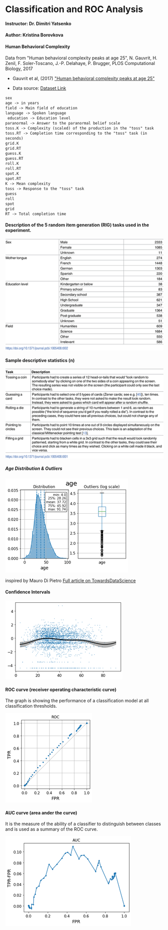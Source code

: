 # Classification and ROC Analysis

#### Instructor: Dr. Dimitri Yatsenko
#### Author: Kristina Borovkova
#### Human Behavioral Complexity 

Data from "Human behavioral complexity peaks at age 25", N. Gauvrit, H. Zenil, F. Soler-Toscano, J.-P. Delahaye, P. Brugger, PLOS Computational Biology, 2017

- Gauvrit et al, (2017) ["Human behavioral complexity peaks at age 25"](https://doi.org/10.1371/journal.pcbi.1005408) 

- Data source: [Dataset Link](https://github.com/algorithmicnaturelab/HumanBehavioralComplexity)


```
sex
age -> in years
field -> Main field of education
language -> Spoken language
 education -> Education level
paranormal -> Answer to the paranormal belief scale
toss.K -> Complexity (scaled) of the production in the "toss" task
toss.RT -> Completion time corresponding to the "toss" task (in seconds)
grid.K
grid.RT
guess.K
guess.RT
roll.K
roll.RT
spot.K
spot.RT
K -> Mean complexity
toss -> Response to the "toss" task
guess
roll
spot
grid
RT -> Total completion time
```
#### Description of the 5 random item generation (RIG) tasks used in the experiment.
![image.png](Picture1.png)

#### Sample descriptive statistics (n)

![image.png](Picture2.png)

##### Age Distribution & Outliers
![image.png](Picture3.png)

inspired by Mauro Di Pietro
[Full article on TowardsDataScience](https://towardsdatascience.com/machine-learning-with-python-classification-complete-tutorial-d2c99dc524ec)

#### Confidence Intervals 

![image.png](Picture4.png)

#### ROC curve (receiver operating characteristic curve) 
The graph is showing the performance of a classification model at all classification thresholds.

![image.png](roc.png)

#### AUC curve (area ander the curve) 
It is the measure of the ability of a classifier to distinguish between classes and is used as a summary of the ROC curve.

![image.png](auc.png)
